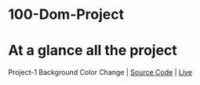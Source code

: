 # 100-Dom-Project
# At a glance all the project
Project-1 Background Color Change | [Source Code](https://github.com/mamutalib/100-Dom-Project/tree/main/project-1/Change-Background-Color) | [Live](https://mamutalib.github.io/100-Dom-Project/project-1/Change-Background-Color/)